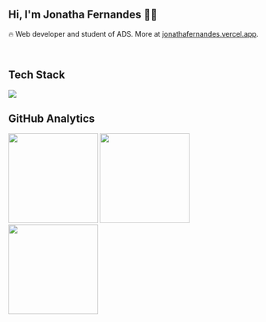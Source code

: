 ## Hi, I'm Jonatha Fernandes 👋🏽
🔥 Web developer and student of ADS. More at [jonathafernandes.vercel.app](https://jonatha-fernandes.vercel.app/).

<br/>

## Tech Stack
<img src="https://skillicons.dev/icons?i=html,css,markdown,git,github,javascript,bootstrap,react,typescript,nodejs" />

<br/>

## GitHub Analytics
<div>
   <img src="https://github-readme-stats.vercel.app/api/top-langs?username=jonathafernandes&locale=en&hide_title=false&layout=compact&card_width=320&langs_count=8&theme=aura&hide_border=true" height="180px" />
   <img src="http://github-profile-summary-cards.vercel.app/api/cards/stats?username=jonathafernandes&theme=aura" height="180px"/>
   <img src="http://github-profile-summary-cards.vercel.app/api/cards/most-commit-language?username=jonathafernandes&theme=aura" height="180px"/>
</div>
